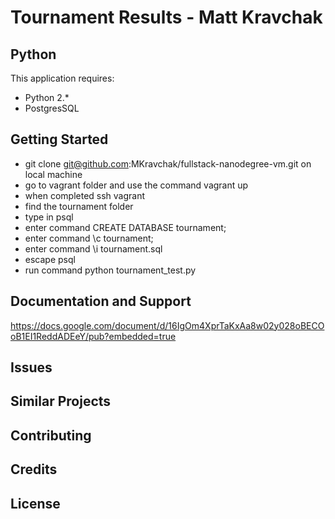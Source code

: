 
Tournament Results - Matt Kravchak
================

Python
-------------

This application requires:

- Python 2.*
- PostgresSQL

Getting Started
---------------
* git clone git@github.com:MKravchak/fullstack-nanodegree-vm.git on local machine
* go to vagrant folder and use the command vagrant up
* when completed ssh vagrant
* find the tournament folder
* type in psql
* enter command CREATE DATABASE tournament;
* enter command \c tournament;
* enter command \i tournament.sql
* escape psql
* run command python tournament_test.py

Documentation and Support
-------------------------
https://docs.google.com/document/d/16IgOm4XprTaKxAa8w02y028oBECOoB1EI1ReddADEeY/pub?embedded=true

Issues
-------------

Similar Projects
----------------

Contributing
------------

Credits
-------

License
-------
